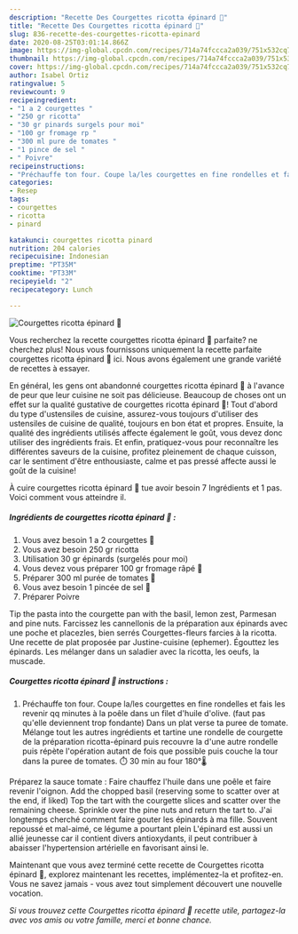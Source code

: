 ```yaml
---
description: "Recette Des Courgettes ricotta épinard 🥬"
title: "Recette Des Courgettes ricotta épinard 🥬"
slug: 836-recette-des-courgettes-ricotta-epinard
date: 2020-08-25T03:01:14.866Z
image: https://img-global.cpcdn.com/recipes/714a74fccca2a039/751x532cq70/courgettes-ricotta-epinard-🥬-photo-principale-de-la-recette.jpg
thumbnail: https://img-global.cpcdn.com/recipes/714a74fccca2a039/751x532cq70/courgettes-ricotta-epinard-🥬-photo-principale-de-la-recette.jpg
cover: https://img-global.cpcdn.com/recipes/714a74fccca2a039/751x532cq70/courgettes-ricotta-epinard-🥬-photo-principale-de-la-recette.jpg
author: Isabel Ortiz
ratingvalue: 5
reviewcount: 9
recipeingredient:
- "1 a 2 courgettes "
- "250 gr ricotta"
- "30 gr pinards surgels pour moi"
- "100 gr fromage rp "
- "300 ml pure de tomates "
- "1 pince de sel "
- " Poivre"
recipeinstructions:
- "Préchauffe ton four. Coupe la/les courgettes en fine rondelles et fais les revenir qq minutes à la poêle dans un filet d&#39;huile d&#39;olive. (faut pas qu&#39;elle deviennent trop fondante) Dans un plat verse ta puree de tomate. Mélange tout les autres ingrédients et tartine une rondelle de courgette de la préparation ricotta-épinard puis recouvre la d&#39;une autre rondelle puis répète l&#39;opération autant de fois que possible puis couche la tour dans la puree de tomates. ⏱️ 30 min au four 180°🌡️"
categories:
- Resep
tags:
- courgettes
- ricotta
- pinard

katakunci: courgettes ricotta pinard 
nutrition: 204 calories
recipecuisine: Indonesian
preptime: "PT35M"
cooktime: "PT33M"
recipeyield: "2"
recipecategory: Lunch

---
```



![Courgettes ricotta épinard 🥬](https://img-global.cpcdn.com/recipes/714a74fccca2a039/751x532cq70/courgettes-ricotta-epinard-🥬-photo-principale-de-la-recette.jpg)

Vous recherchez la recette courgettes ricotta épinard 🥬 parfaite? ne cherchez plus! Nous vous fournissons uniquement la recette parfaite courgettes ricotta épinard 🥬 ici. Nous avons également une grande variété de recettes à essayer.

En général, les gens ont abandonné courgettes ricotta épinard 🥬 à l'avance de peur que leur cuisine ne soit pas délicieuse. Beaucoup de choses ont un effet sur la qualité gustative de courgettes ricotta épinard 🥬! Tout d'abord du type d'ustensiles de cuisine, assurez-vous toujours d'utiliser des ustensiles de cuisine de qualité, toujours en bon état et propres. Ensuite, la qualité des ingrédients utilisés affecte également le goût, vous devez donc utiliser des ingrédients frais. Et enfin, pratiquez-vous pour reconnaître les différentes saveurs de la cuisine, profitez pleinement de chaque cuisson, car le sentiment d'être enthousiaste, calme et pas pressé affecte aussi le goût de la cuisine!

<!--inarticleads1-->

À cuire courgettes ricotta épinard 🥬 tue avoir besoin 7 Ingrédients et 1 pas. Voici comment vous atteindre il.

##### Ingrédients de courgettes ricotta épinard 🥬 :

1. Vous avez besoin 1 a 2 courgettes 🥒
1. Vous avez besoin 250 gr ricotta
1. Utilisation 30 gr épinards (surgelés pour moi)
1. Vous devez vous préparer 100 gr fromage râpé 🧀
1. Préparer 300 ml purée de tomates 🍅
1. Vous avez besoin 1 pincée de sel 🧂
1. Préparer  Poivre


Tip the pasta into the courgette pan with the basil, lemon zest, Parmesan and pine nuts. Farcissez les cannellonis de la préparation aux épinards avec une poche et placezles, bien serrés Courgettes-fleurs farcies à la ricotta. Une recette de plat proposée par Justine-cuisine (ephemer). Égouttez les épinards. Les mélanger dans un saladier avec la ricotta, les oeufs, la muscade. 

<!--inarticleads2-->

##### Courgettes ricotta épinard 🥬 instructions :

1. Préchauffe ton four. Coupe la/les courgettes en fine rondelles et fais les revenir qq minutes à la poêle dans un filet d&#39;huile d&#39;olive. (faut pas qu&#39;elle deviennent trop fondante) Dans un plat verse ta puree de tomate. Mélange tout les autres ingrédients et tartine une rondelle de courgette de la préparation ricotta-épinard puis recouvre la d&#39;une autre rondelle puis répète l&#39;opération autant de fois que possible puis couche la tour dans la puree de tomates. ⏱️ 30 min au four 180°🌡️


Préparez la sauce tomate : Faire chauffez l&#39;huile dans une poêle et faire revenir l&#39;oignon. Add the chopped basil (reserving some to scatter over at the end, if liked) Top the tart with the courgette slices and scatter over the remaining cheese. Sprinkle over the pine nuts and return the tart to. J&#39;ai longtemps cherché comment faire gouter les épinards à ma fille. Souvent repoussé et mal-aimé, ce légume a pourtant plein L&#39;épinard est aussi un allié jeunesse car il contient divers antioxydants, il peut contribuer à abaisser l&#39;hypertension artérielle en favorisant ainsi le. 

<!--inarticleads1-->

<p>
Maintenant que vous avez terminé cette recette de Courgettes ricotta épinard 🥬, explorez maintenant les recettes, implémentez-la et profitez-en. Vous ne savez jamais - vous avez tout simplement découvert une nouvelle vocation.
</p>

<p>
<i>Si vous trouvez cette Courgettes ricotta épinard 🥬 recette utile, partagez-la avec vos amis ou votre famille, merci et bonne chance.</i>
</p>
